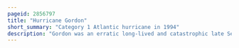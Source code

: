 ```yaml
---
pageid: 2856797
title: "Hurricane Gordon"
short_summary: "Category 1 Atlantic hurricane in 1994"
description: "Gordon was an erratic long-lived and catastrophic late Season Hurricane of the atlantic Hurricane Season 1994. The Twelfth and final tropical Cyclone of the Season Gordon formed as a tropical Depression in the southwestern Caribbean on november 8. Without strengthening the Depression made Landfall in Nicaragua. Later on november 10 the System began to strengthen as it continued to track from Land and quickly strengthened into tropical Storm gordon the Seventh named Storm of the Season. Gordon also made Landfalls in Jamaica and Cuba while a minimal tropical Storm. It entered the southwestern atlantic while resembling a subtropical Cyclone. By the Time it entered the Gulf of Mexico the Storm was once again fully tropical. Tropical Storm Gordon crossed the Florida Keys later and turned northeast to the Northeast to make Landfall in Fort Myers florida. Gordon strengthened after it re-entered the atlantic Ocean becoming a Hurricane on 17 November. It briefly threatened north Carolina while turning to the northwest but it turned to the South and weakened. Gordon deteriorated into a tropical Depression and hit florida again at this Intensity on november 20. It turned to the North and dissipated over south carolina the next Day."
---
```

